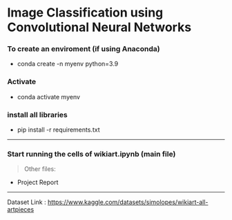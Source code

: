 # Image Classification using Convolutional Neural Networks

### To create an enviroment (if using Anaconda)
- conda create -n myenv python=3.9

### Activate
- conda activate myenv

### install all libraries 
- pip install -r requirements.txt

---

### Start running the cells of wikiart.ipynb (main file)


> Other files:
- Project Report

---

Dataset Link : https://www.kaggle.com/datasets/simolopes/wikiart-all-artpieces






